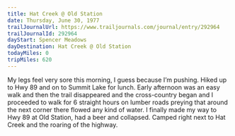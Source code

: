 ```yaml
---
title: Hat Creek @ Old Station
date: Thursday, June 30, 1977
trailJournalUrl: https://www.trailjournals.com/journal/entry/292964
trailJournalId: 292964
dayStart: Spencer Meadows
dayDestination: Hat Creek @ Old Station
todayMiles: 0
tripMiles: 620
---
```

My legs feel very sore this morning, I guess because I’m pushing. Hiked up to Hwy 89 and on to Summit Lake for lunch. Early afternoon was an easy walk and then the trail disappeared and the cross-country began and I proceeded to walk for 6 straight hours on lumber roads preying that around the next corner there flowed any kind of water. I finally made my way to Hwy 89 at Old Station, had a beer and collapsed. Camped right next to Hat Creek and the roaring of the highway.
